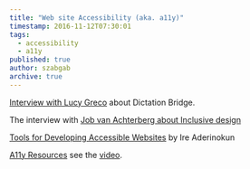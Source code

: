 ```yaml
---
title: "Web site Accessibility (aka. a11y)"
timestamp: 2016-11-12T07:30:01
tags:
  - accessibility
  - a11y
published: true
author: szabgab
archive: true
---
```



[Interview with Lucy Greco](https://code-maven.com/cmos-5-lucy-greco-dictationbridge) about Dictation Bridge.

The interview with [Job van Achterberg about Inclusive design](https://code-maven.com/cmos-19-job-van-achterberg)



[Tools for Developing Accessible Websites](https://bitsofco.de/tools-for-developing-accessible-websites/) by Ire Aderinokun

[A11y Resources](http://hmig.me/a11y-resources/) see the [video](https://codeandtalk.com/v/cssdevconf-2015/heather-migliorisi-accessibility-at-css-dev-conf).
